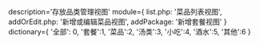 description='存放品类管理视图'
module={
    list.php: '菜品列表视图',
    addOrEdit.php: '新增或编辑菜品视图',
    addPackage: '新增套餐视图'
}
dictionary={
    '全部': 0,
    '套餐':1,
    '菜品':2,
    '汤类':3,
    '小吃':4,
    '酒水':5,
    '其他':6
}